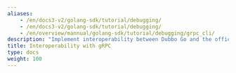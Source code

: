 ```yaml
---
aliases:
    - /en/docs3-v2/golang-sdk/tutorial/debugging/
    - /en/docs3-v2/golang-sdk/tutorial/debugging/
    - /en/overview/mannual/golang-sdk/tutorial/debugging/grpc_cli/
description: "Implement interoperability between Dubbo Go and the official Google version of the gRPC framework."
title: Interoperability with gRPC
type: docs
weight: 100
---
```


